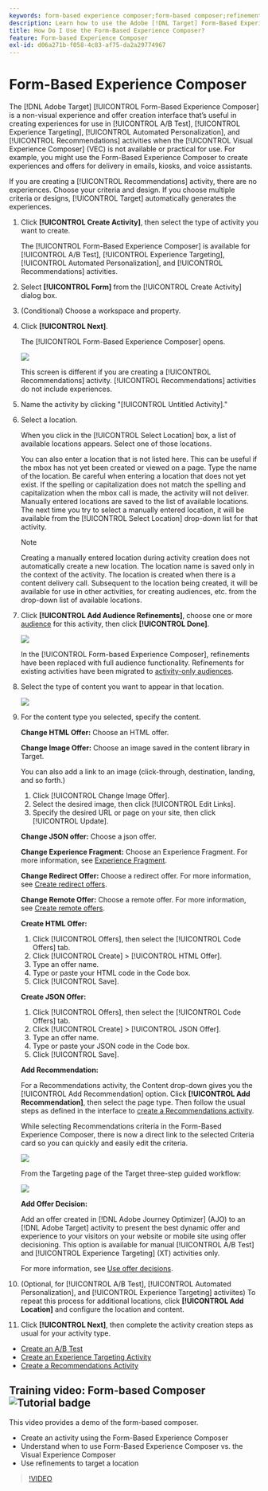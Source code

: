 ```yaml
---
keywords: form-based experience composer;form-based composer;refinements
description: Learn how to use the Adobe [!DNL Target] Form-Based Experience Composer for non-visual experience creation. Use this composer when the VEC is not available or not practical to use.
title: How Do I Use the Form-Based Experience Composer?
feature: Form-based Experience Composer
exl-id: d06a271b-f058-4c83-af75-da2a29774967
---
```

# Form-Based Experience Composer

The [!DNL Adobe Target] [!UICONTROL Form-Based Experience Composer] is a non-visual experience and offer creation interface that’s useful in creating experiences for use in [!UICONTROL A/B Test], [!UICONTROL Experience Targeting], [!UICONTROL Automated Personalization], and [!UICONTROL Recommendations] activities when the [!UICONTROL Visual Experience Composer] (VEC) is not available or practical for use. For example, you might use the Form-Based Experience Composer to create experiences and offers for delivery in emails, kiosks, and voice assistants.

If you are creating a [!UICONTROL Recommendations] activity, there are no experiences. Choose your criteria and design. If you choose multiple criteria or designs, [!UICONTROL Target] automatically generates the experiences. 

1. Click **[!UICONTROL Create Activity]**, then select the type of activity you want to create.

   The [!UICONTROL Form-Based Experience Composer] is available for [!UICONTROL A/B Test], [!UICONTROL Experience Targeting], [!UICONTROL Automated Personalization], and [!UICONTROL Recommendations] activities.

1. Select **[!UICONTROL Form]** from the [!UICONTROL Create Activity] dialog box.

1. (Conditional) Choose a workspace and property.

1. Click **[!UICONTROL Next]**.

   The [!UICONTROL Form-Based Experience Composer] opens.

   ![](assets/location_refinements.png)

   This screen is different if you are creating a [!UICONTROL Recommendations] activity. [!UICONTROL Recommendations] activities do not include experiences.

1. Name the activity by clicking "[!UICONTROL Untitled Activity]."
1. Select a location.

   When you click in the [!UICONTROL Select Location] box, a list of available locations appears. Select one of those locations.

   You can also enter a location that is not listed here. This can be useful if the mbox has not yet been created or viewed on a page. Type the name of the location. Be careful when entering a location that does not yet exist. If the spelling or capitalization does not match the spelling and capitalization when the mbox call is made, the activity will not deliver. Manually entered locations are saved to the list of available locations. The next time you try to select a manually entered location, it will be available from the [!UICONTROL Select Location] drop-down list for that activity.

   >[!NOTE]
   >
   >Creating a manually entered location during activity creation does not automatically create a new location. The location name is saved only in the context of the activity. The location is created when there is a content delivery call. Subsequent to the location being created, it will be available for use in other activities, for creating audiences, etc. from the drop-down list of available locations.
   
1. Click **[!UICONTROL Add Audience Refinements]**, choose one or more [audience](/help/c-target/target.md#concept_A782F8481A5041EBA75103CB26376522) for this activity, then click **[!UICONTROL Done]**.

   ![](assets/location_refinements_2.png)

   In the [!UICONTROL Form-based Experience Composer], refinements have been replaced with full audience functionality. Refinements for existing activities have been migrated to [activity-only audiences](/help/c-target/creating-activity-only-audience.md#concept_A6BADCF530ED4AE1852E677FEBE68483).

1. Select the type of content you want to appear in that location.

   ![](assets/form_content.png)

1. For the content type you selected, specify the content.

   **Change HTML Offer:** Choose an HTML offer.

   **Change Image Offer:** Choose an image saved in the content library in Target.

   You can also add a link to an image (click-through, destination, landing, and so forth.)

      1. Click [!UICONTROL Change Image Offer].
      1. Select the desired image, then click [!UICONTROL Edit Links].
      1. Specify the desired URL or page on your site, then click [!UICONTROL Update].

   **Change JSON offer:** Choose a json offer.

   **Change Experience Fragment:** Choose an Experience Fragment. For more information, see [Experience Fragment](/help/c-experiences/c-manage-content/aem-experience-fragments.md).

   **Change Redirect Offer:** Choose a redirect offer. For more information, see [Create redirect offers](/help/c-experiences/c-manage-content/offer-redirect.md).

   **Change Remote Offer:** Choose a remote offer. For more information, see [Create remote offers](/help/c-experiences/c-manage-content/about-remote-offers.md).

   **Create HTML Offer:**

      1. Click [!UICONTROL Offers], then select the [!UICONTROL Code Offers] tab.
      1. Click [!UICONTROL Create] > [!UICONTROL HTML Offer].
      1. Type an offer name.
      1. Type or paste your HTML code in the Code box.
      1. Click [!UICONTROL Save].

   **Create JSON Offer:**

      1. Click [!UICONTROL Offers], then select the [!UICONTROL Code Offers] tab.
      1. Click [!UICONTROL Create] > [!UICONTROL JSON Offer].
      1. Type an offer name.
      1. Type or paste your JSON code in the Code box.
      1. Click [!UICONTROL Save].

   **Add Recommendation:**
   
   For a Recommendations activity, the Content drop-down gives you the [!UICONTROL Add Recommendation] option. Click **[!UICONTROL Add Recommendation]**, then select the page type. Then follow the usual steps as defined in the interface to [create a Recommendations activity](/help/c-recommendations/t-create-recs-activity/create-recs-activity.md).

   While selecting Recommendations criteria in the Form-Based Experience Composer, there is now a direct link to the selected Criteria card so you can quickly and easily edit the criteria.

   ![](assets/change_criteria.png)

   From the Targeting page of the Target three-step guided workflow:

   ![](assets/change_criteria_2.png)

   **Add Offer Decision:**

   Add an offer created in [!DNL Adobe Journey Optimizer] (AJO) to an [!DNL Adobe Target] activity to present the best dynamic offer and experience to your visitors on your website or mobile site using offer decisioning. This option is available for manual [!UICONTROL A/B Test] and [!UICONTROL Experience Targeting] (XT) activities only. 
   
   For more information, see [Use offer decisions](/help/c-experiences/c-visual-experience-composer/offer-decision.md).

1. (Optional, for [!UICONTROL A/B Test], [!UICONTROL Automated Personalization], and [!UICONTROL Experience Targeting] activiites) To repeat this process for additional locations, click **[!UICONTROL Add Location]** and configure the location and content.
1. Click **[!UICONTROL Next]**, then complete the activity creation steps as usual for your activity type.

* [Create an A/B Test](/help/c-activities/t-test-ab/t-test-create-ab/test-create-ab.md) 
* [Create an Experience Targeting Activity](/help/c-activities/t-experience-target/t-xt-create/xt-create.md#task_D6B3429AC31549E1A70EDF04B3DDC765) 
* [Create a Recommendations Activity](/help/c-recommendations/t-create-recs-activity/create-recs-activity.md#task_6874328773C64C44A73F0A130AD3F96F)

## Training video: Form-based Composer ![Tutorial badge](/help/assets/tutorial.png)

This video provides a demo of the form-based composer.

* Create an activity using the Form-Based Experience Composer 
* Understand when to use Form-Based Experience Composer vs. the Visual Experience Composer 
* Use refinements to target a location

>[!VIDEO](https://video.tv.adobe.com/v/17390)
